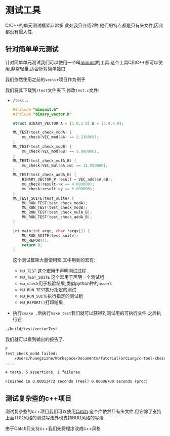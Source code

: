 
# 测试工具

C/C++的单元测试框架非常多,此处我只介绍2种,他们的特点都是只有头文件,因此都没有侵入性.

## 针对简单单元测试

针对简单单元测试我们可以使用一个叫[minunit](https://github.com/siu/minunit)的工具.这个工具C和C++都可以使用,非常轻量,适合针对简单接口.

我们依然使用之前的`vector`项目作为例子

我们将其下载到`/test`文件夹下,修改`test.c`文件:

+ `/test.c`

    ```c
    #include "minunit.h"
    #include "binary_vector.h"

    struct BINARY_VECTOR A = {1.0,2.0},B = {3.0,4.0};

    MU_TEST(test_check_modA) {
        mu_check(VEC_mod(&A) == 2.236068);
    }
    MU_TEST(test_check_modB) {
        mu_check(VEC_mod(&B) == 5.000000);
    }
    MU_TEST(test_check_mulA_B) {
        mu_check(VEC_mul(&A,&B) == 11.000000);
    }
    MU_TEST(test_check_addA_B) {
        BINARY_VECTOR_P result = VEC_add(&A,&B);
        mu_check(result->x == 4.000000);
        mu_check(result->y == 6.000000);
    }
    MU_TEST_SUITE(test_suite) {
        MU_RUN_TEST(test_check_modA);
        MU_RUN_TEST(test_check_modB);
        MU_RUN_TEST(test_check_mulA_B);
        MU_RUN_TEST(test_check_addA_B);
    }

    int main(int argc, char *argv[]) {
        MU_RUN_SUITE(test_suite);
        MU_REPORT();
        return 0;
    }
    ```

    这个测试框架大量使用宏,其中用到的宏有:

    + `MU_TEST` 这个宏用于声明测试过程
    + `MU_TEST_SUITE` 这个宏用于声明一个测试组
    + `mu_check`用于校验结果,类似python种的`assert`
    + `MU_RUN_TEST`执行指定的测试
    + `MU_RUN_SUITE`执行指定的测试组
    + `MU_REPORT()`打印结果

+ 执行`cmake .`后执行`make test`我们就可以获得到测试用的可执行文件,之后执行它

```bash
./build/test/vectorTest
```

我们就可以看到输出的报告了.

```txt
F
test_check_modA failed:
    /Users/huangsizhe/Workspace/Documents/TutorialForCLang/c-tool-chain/code/test_tool/test/test.c:7: VEC_mod(&A) == 2.236068
....

4 tests, 5 assertions, 1 failures

Finished in 0.00013472 seconds (real) 0.00006700 seconds (proc)
```  

## 测试复杂些的c++项目

测试复杂些的c++项目我们可以使用[Catch](https://github.com/catchorg/Catch2).这个库依然只有头文件.但它除了支持上面TDD风格的测试写法外也支持BDD风格的写法.

由于Catch只支持c++我们先将程序改成c++风格